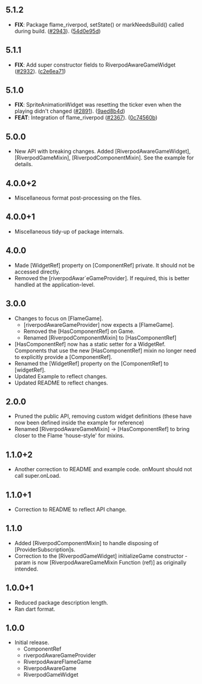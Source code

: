 ## 5.1.2

 - **FIX**: Package flame_riverpod, setState() or markNeedsBuild() called during build. ([#2943](https://github.com/flame-engine/flame/issues/2943)). ([54d0e95d](https://github.com/flame-engine/flame/commit/54d0e95d863cc40e95f0310b4964343085f422e9))

## 5.1.1

 - **FIX**: Add super constructor fields to RiverpodAwareGameWidget ([#2932](https://github.com/flame-engine/flame/issues/2932)). ([c2e6ea71](https://github.com/flame-engine/flame/commit/c2e6ea71e5c3c5f0d7ae6bc01a6c2f1f4d4d563b))

## 5.1.0

 - **FIX**: SpriteAnimationWidget was resetting the ticker even when the playing didn't changed ([#2891](https://github.com/flame-engine/flame/issues/2891)). ([9aed8b4d](https://github.com/flame-engine/flame/commit/9aed8b4dea3074c9ca708ad991cdc90b12707fbe))
 - **FEAT**: Integration of flame_riverpod ([#2367](https://github.com/flame-engine/flame/issues/2367)). ([0c74560b](https://github.com/flame-engine/flame/commit/0c74560b2e25e86163c6c678ef6515bc11f9c3e7))

## 5.0.0

* New API with breaking changes. Added [RiverpodAwareGameWidget], [RiverpodGameMixin], [RiverpodComponentMixin]. See the example for details.

## 4.0.0+2

* Miscellaneous format post-processing on the files. 

## 4.0.0+1

* Miscellaneous tidy-up of package internals.

## 4.0.0

* Made [WidgetRef] property on [ComponentRef] private. It should not be accessed directly. 
* Removed the [riverpodAwar`eGameProvider]. If required, this is better handled at the application-level.

## 3.0.0

* Changes to focus on [FlameGame].
  * [riverpodAwareGameProvider] now expects a [FlameGame].
  * Removed the [HasComponentRef] on Game.
  * Renamed [RiverpodComponentMixin] to [HasComponentRef]
* [HasComponentRef] now has a static setter for a WidgetRef. Components that use the new [HasComponentRef] mixin no
longer need to explicitly provide a [ComponentRef].
* Renamed the [WidgetRef] property on the [ComponentRef] to [widgetRef].
* Updated Example to reflect changes.
* Updated README to reflect changes.

## 2.0.0

* Pruned the public API, removing custom widget definitions (these have now been defined inside the example for 
reference)
* Renamed [RiverpodAwareGameMixin] -> [HasComponentRef] to bring closer to the Flame 'house-style' for mixins.

## 1.1.0+2

* Another correction to README and example code. onMount should not call super.onLoad.

## 1.1.0+1

* Correction to README to reflect API change.

## 1.1.0

* Added [RiverpodComponentMixin] to handle disposing of [ProviderSubscription]s.
* Correction to the [RiverpodGameWidget] initializeGame constructor - param is now 
 [RiverpodAwareGameMixin Function (ref)] as originally intended.

## 1.0.0+1

* Reduced package description length.
* Ran dart format.

## 1.0.0

* Initial release.
  * ComponentRef
  * riverpodAwareGameProvider
  * RiverpodAwareFlameGame
  * RiverpodAwareGame
  * RiverpodGameWidget
